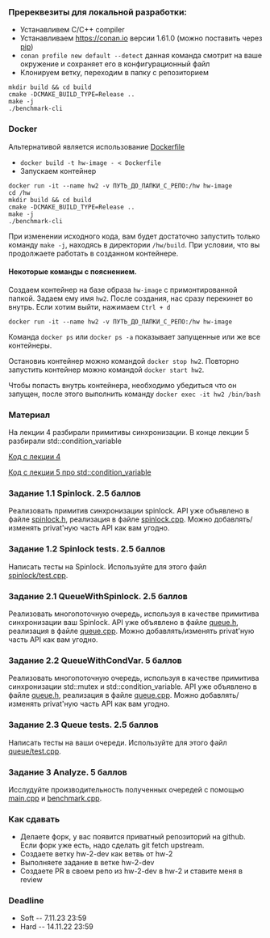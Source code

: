### Пререквезиты для локальной разработки:

* Устанавливем C/C++ compiler
* Устанавливаем https://conan.io версии 1.61.0 (можно поставить через [pip](https://docs.conan.io/en/latest/installation.html#install-with-pip-recommended))
* `conan profile new default --detect` данная команда смотрит на ваше окружение и сохраняет его в конфигурационный файл
* Клонируем ветку, переходим в папку с репозиторием
```shell
mkdir build && cd build
cmake -DCMAKE_BUILD_TYPE=Release ..
make -j
./benchmark-cli
```
### Docker

Альтернативой является использование [Dockerfile](Dockerfile)
* `docker build -t hw-image - < Dockerfile`
* Запускаем контейнер
```shell
docker run -it --name hw2 -v ПУТЬ_ДО_ПАПКИ_С_РЕПО:/hw hw-image
cd /hw
mkdir build && cd build
cmake -DCMAKE_BUILD_TYPE=Release ..
make -j
./benchmark-cli
```

При изменении исходного кода, вам будет достаточно запустить только команду `make -j`, находясь в директории `/hw/build`. При условии, что вы продолжаете работать в созданном контейнере.

#### Некоторые команды с пояснением.

Создаем контейнер на базе образа `hw-image` c примонтированной папкой. Задаем ему имя `hw2`. После создания, нас сразу перекинет во внутрь. Если хотим выйти, нажимаем `Ctrl + d`
```
docker run -it --name hw2 -v ПУТЬ_ДО_ПАПКИ_С_РЕПО:/hw hw-image
```
Команда `docker ps` или `docker ps -a` показывает запущенные или же все контейнеры.

Остановиь контейнер можно командой `docker stop hw2`. Повторно запустить контейнер можно командой `docker start hw2`.

Чтобы попасть внутрь контейнера, необходимо убедиться что он запущен, после этого выполнить команду `docker exec -it hw2 /bin/bash`

### Материал

На лекции 4 разбирали примитивы синхронизации. В конце лекции 5 разбирали std::condition_variable

[Код с лекции 4](https://github.com/akhoroshev/hpc-course-fall-2023/tree/lecture-4-cpp-mt)

[Код с лекции 5 про std::condition_variable](https://github.com/akhoroshev/hpc-course-fall-2023/tree/lecture-5-mpi/0-cond-var)

### Задание 1.1 Spinlock. 2.5 баллов

Реализовать примитив синхронизации spinlock. API уже объявлено в файле [spinlock.h](src/spinlock/spinlock.h), реализация в файле [spinlock.cpp](src/spinlock/spinlock.cpp). Можно добавлять/изменять privat'ную часть API как вам угодно.

### Задание 1.2 Spinlock tests. 2.5 баллов

Написать тесты на Spinlock. Используйте для этого файл [spinlock/test.cpp](test/spinlock/test.cpp).

### Задание 2.1 QueueWithSpinlock. 2.5 баллов

Реализовать многопоточную очередь, используя в качестве примитива синхронизации ваш Spinlock. API уже объявлено в файле [queue.h](src/queue/queue.h), реализация в файле [queue.cpp](src/queue/queue.cpp). Можно добавлять/изменять privat'ную часть API как вам угодно.

### Задание 2.2 QueueWithCondVar. 5 баллов

Реализовать многопоточную очередь, используя в качестве примитива синхронизации std::mutex и std::condition_variable. API уже объявлено в файле [queue.h](src/queue/queue.h), реализация в файле [queue.cpp](src/queue/queue.cpp). Можно добавлять/изменять privat'ную часть API как вам угодно.

### Задание 2.3 Queue tests. 2.5 баллов

Написать тесты на ваши очереди. Используйте для этого файл [queue/test.cpp](test/queue/test.cpp).

### Задание 3 Analyze. 5 баллов

Исслудуйте производительность полученных очередей с помощью [main.cpp](src/cli/main.cpp) и [benchmark.cpp](src/benchmark/benchmark.cpp).

### Как сдавать
* Делаете форк, у вас появится приватный репозиторий на github. Если форк уже есть, надо сделать git fetch upstream.
* Создаете ветку hw-2-dev как ветвь от hw-2
* Выполняете задание в ветке hw-2-dev
* Создаете PR в своем репо из hw-2-dev в hw-2 и ставите меня в review

### Deadline

* Soft -- 7.11.23 23:59
* Hard -- 14.11.22 23:59
